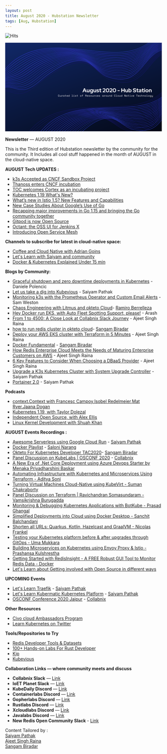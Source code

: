 ```yaml
---
layout: post
title: August 2020 - Hubstation Newsletter 
tags: [Aug, Hubstation]
---
```


                            
![Hits](https://hitcounter.pythonanywhere.com/count/tag.svg?url=https%3A%2F%2Fhubstation.github.io%2Fnewsletter%2F2020%2F08%2F31%2FAugust.html)

![](https://raw.githubusercontent.com/Hubstation/newsletter/master/assets/img/august.png)

**Newsletter** — AUGUST 2020

This is the Third edition of Hubstation newsletter by the community for the community.
It Includes all cool stuff happened in the month of AUGUST in the cloud-native space.

**AUGUST Tech UPDATES :**
* [k3s Accepted as CNCF Sandbox Project](https://www.forbes.com/sites/janakirammsv/2020/08/28/why-is-the-open-source-community-excited-about-k3s-project-joining-cncf/#b0a87c143609)
* [Thanoss enters CNCF incubation](https://www.cncf.io/blog/2020/08/19/toc-approves-thanos-from-sandbox-to-incubation/)
* [TOC welcomes Cortex as an incubating project](https://www.cncf.io/blog/2020/08/20/toc-welcomes-cortex-as-an-incubating-project/)
* [Kubernetes 1.19 What's New?](https://kubernetes.io/blog/2020/08/26/kubernetes-release-1.19-accentuate-the-paw-sitive/)
* [What’s new in Istio 1.5? New Features and Capabilities](https://www.stackrox.com/post/2020/03/whats-new-in-istio-1.5-new-features-and-capabilities/)
* [ New Case Studies About Google’s Use of Go ](https://opensource.googleblog.com/2020/08/new-case-studies-about-googles-use-of-go.html)
* [ Recapping major improvements in Go 1.15 and bringing the Go community together](https://opensource.googleblog.com/2020/08/recapping-major-improvements-in-go-115.html)
* [Gitpod is now Open Source](https://www.gitpod.io/blog/opensource/)
* [Octant: the OSS UI for Jenkins X](https://jenkins-x.io/blog/2020/08/06/octant-jx/)
* [Introducing Open Service Mesh](https://openservicemesh.io/blog/introducing-open-service-mesh/)

**Channels to subscribe for latest in cloud-native space:**
* [Coffee and Cloud Native with Adrian Goins](https://www.youtube.com/adriangoins)
* [Let's Learn with Saiyam and community](https://youtube.com/saiyampathak)
* [Docker & Kubernetes Explained Under 15 min](https://www.youtube.com/playlist?list=PLy7NrYWoggjw0OMxUDIImjWQjM7qZWn_R)

**Blogs by Community:**
* [Graceful shutdown and zero downtime deployments in Kubernetes](https://learnk8s.io/graceful-shutdown) - Daniele Polencic
* [Let us take a dig into Kubevious](https://medium.com/@SaiyamPathak/let-us-take-a-dig-into-kubevious-66922aa322da) - Saiyam Pathak
* [Monitoring k3s with the Prometheus Operator and Custom Email Alerts](https://www.civo.com/learn/monitoring-k3s-with-the-prometheus-operator-and-custom-email-alerts) - Sam Weston
* [Chaos Engineering with Litmus and okteto Cloud](https://okteto.com/blog/chaos-engineering-with-litmus/)- [Ramiro Berrelleza](https://twitter.com/rberrelleza)
* [Hey Docker run EKS, with Auto Fleet Spotting Support, please!](https://blog.kubernauts.io/hey-docker-run-eks-with-auto-fleet-spotting-support-please-f91fcc80c60e) - Arash
* [From 1 to 4500: A Close Look at Collabnix Slack Journey](https://collabnix.com/from-1-to-4500-a-look-at-collabnix-slack-journey/) - Ajeet Singh Raina
* [how to run redis cluster in okteto cloud](https://medium.com/@sangambiradar/redis-cluster-on-okteto-cloud-abaf6d0db786)- [Sangam Biradar](https://twitter.com/BiradarSangam)
* [Deploy your AWS EKS cluster with Terraform in 5 Minutes](https://collabnix.com/deploy-your-aws-eks-cluster-with-terraform-in-5-minutes/) - Ajeet Singh Raina
* [Docker Fundamental](https://containerlabs.kubedaily.com/Docker/Overview/) - [Sangam Biradar](https://twitter.com/BiradarSangam)
* [How Redis Enterprise Cloud Meets the Needs of Maturing Enterprise Customers on AWS](https://redislabs.com/blog/top-5-reasons-to-choose-redis-enterprise-cloud-over-amazon-elasticache/) - Ajeet Singh Raina
* [6 Key Features to Consider When Choosing a DBaaS Provider](https://redislabs.com/blog/6-key-features-to-consider-when-choosing-a-dbaas-provider/) - Ajeet Singh Raina
* [Upgrade a K3s Kubernetes Cluster with System Upgrade Controller](https://rancher.com/blog/2020/upgrade-k3s-kubernetes-cluster-system-upgrade-controller) - Saiyam Pathak
* [Portainer 2.0](https://medium.com/@SaiyamPathak/portainer-2-0-7d5539e344f) - Saiyam Pathak

**Podcasts**

* [context.Context with Francesc Campoy,Isobel Redelmeier,Mat Ryer,Jaana Dogan](https://changelog.com/gotime/143)
* [Kubernetes 1.19, with Taylor Dolezal](https://kubernetespodcast.com/episode/118-kubernetes-1.19/)
* [Independent Open Source, with Alex Ellis](https://kubernetespodcast.com/episode/116-independent-open-source/)
* [Linux Kernel Development with Shuah Khan](https://softwareengineeringdaily.com/2019/03/14/linux-kernel-development-with-shuah-khan/)

**AUGUST Events Recordings :**
* [Awesome Serverless using Google Cloud Run](https://youtu.be/RYLDORG8aBw) - [Saiyam Pathak](https://twitter.com/saiyampathak)
* [Docker Playlist](https://youtu.be/nrBwWPGrF6w) - [Saloni Narang](https://twitter.com/I_saloni92)
* [Okteto For Kubernetes Developer TAC2020](https://youtu.be/v10MwTwol-E)- [Sangam Biradar](https://twitter.com/BiradarSangam)
* [Panel Discussion on KubeLabs | OSCONF 2020](https://www.youtube.com/watch?v=o8cV6U_L_T4&t=131s) - [Collabnix](https://twitter.com/collabnix)
* [A New Era of .Net Core Deployment using Azure Devops Starter by Menaka Priyadharshini Baskar](https://www.youtube.com/watch?v=p511GU-w8Js&t=45s)
* [Automating Infrastructure with Kubernetes and Microservices Using Terraform - Aditya Soni](https://www.youtube.com/watch?v=3xFlnAyPkas&t=154s) 
* [Turning Virtual Machines Cloud-Native using KubeVirt - Suman Chakraborty](https://www.youtube.com/watch?v=CWHtkLr98XI&t=238s) 
* [Panel Discussion on Terraform | Ravichandran Somasundaram - Vamsikrishna Burugadda](https://www.youtube.com/watch?v=bRQlgS9rkZM&t=450s)
* [Monitoring & Debugging Kubernetes Applications with BotKube - Prasad Ghangal](https://www.youtube.com/watch?v=mZHxJjYNmKA&t=21s) 
* [Simplified Deployments into Cloud using Docker Desktop - Sanchit Balchandani](https://www.youtube.com/watch?v=8yHzEUg_mX4&t=49s) 
* [Shorten all URLs: Quarkus, Kotlin, Hazelcast and GraalVM - Nicolas Frankel](https://www.youtube.com/watch?v=rJ9erRb5Fg8&t=42s) 
* [Testing your Kubernetes platform before & after upgrades through GitOps - Uma Mukkara ](https://www.youtube.com/watch?v=m3BSZTw9iXA&t=75s) 
* [Building Microservices on Kubernetes using Envoy Proxy & Istio - Prashansa Kulshrestha ](https://www.youtube.com/watch?v=m4nfceVYssU&t=6s)
* [Getting Started with RedisInsight - A FREE Robust GUI Tool to Monitor Redis Data - Docker](https://www.youtube.com/watch?v=VqPdHngkz1I&t=558s)
* [Let's Learn about Getting involved with Open Source in different ways](https://youtu.be/y-BXs_MQA9Y) 

**UPCOMING Events**
* [Let's Learn Traefik](https://youtu.be/uUZ2RBZGZK4) - [Saiyam Pathak](https://twitter.com/saiyampathak)
* [Let's Learn Kubermatic Kubernetes Platform](https://youtu.be/4jvKSe1Lkv8) - [Saiyam Pathak](https://twitter.com/saiyampathak)
* [OSCONF Conference 2020 Jaipur](https://www.youtube.com/watch?v=RVToPqD5VIA) - [Collabnix](https://twitter.com/collabnix)

**Other Resources**
* [Civo cloud Ambassadors Program](https://www.civo.com/blog/announcing-ambassadors)
* [Learn Kubernetes on Twitter](https://twitter.com/danielepolencic/status/1298543151901155330?s=20)


**Tools/Repositories to Try**
* [Redis Developer Tools & Datasets](https://github.com/Redis-Developer/redis-datasets)
* [100+ Hands-on Labs For Rust Developer](https://rustlabs.kubedaily.com/Beginners/README.html)
* [Kip](https://github.com/elotl/kip)
* [Kubevious](https://github.com/kubevious/kubevious)

**Collaboration Links — where community meets and discuss**
* **Collabnix Slack** —
[Link](https://launchpass.com/collabnix)
* **IoET Planet Slack** —
[Link](https://join.slack.com/t/ioetplanet/shared_invite/zt-ew8vjlht-PrkfyVf7ElopQ~6gt9d8PA)
* **KubeDaily Discord** — [Link](https://discord.gg/rEvr7vq)
* **Containerlabs Discord** — [Link](https://discord.gg/rEvr7vq)
* **Gopherlabs Discord** — [Link](https://discord.gg/S3GtFvT)
* **Rustlabs Discord** — [Link](https://discord.gg/aU3yAmF)
* **Xcloudlabs Discord** — [Link](https://discord.gg/QEcu7yK)
* **Javalabs Discord** — [Link](https://discord.gg/UJjFhAE)
* **New Redis Open Community Slack** - [Link](https://launchpass.com/rediscommunity)


Content Tailored by :<br> [Saiyam Pathak](https://twitter.com/SaiyamPathak)<br>
[Ajeet Singh Raina](https://twitter.com/ajeetsraina)<br> [Sangam
Biradar](https://linktr.ee/sangambiradar)
